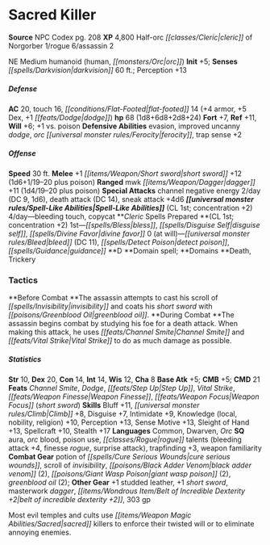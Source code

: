 ﻿---
cssclass: [monsters]
title1: Sacred Killer
title2: Sacred Killer
CR: 8
sources:
- name: NPC Codex
  page: 208
  link: http://paizo.com/products/btpy8v3a?Pathfinder-Roleplaying-Game-NPC-Codex
XP: 4800
race: Half-orc
classes:
- cleric of Norgorber 1
- rogue 6
- assassin 2
alignment: NE
size: Medium
type: humanoid
subtypes:
- human
- orc
initiative:
  bonus: 5
senses:
  darkvision: 60
AC:
  AC: 20
  touch: 16
  flat_footed: 14
  components:
    armor: 4
    dex: 5
    dodge: 1
HP:
  HP: 68
  long: 1d8+6d8+2d8+24
saves:
  fort: 7
  ref: 11
  will: 6
  other: +1 vs. poison
defensive_abilities:
- evasion
- improved uncanny dodge
- orc ferocity
- trap sense +2
speeds:
  base: 30
attacks:
  melee:
  - - text: +1 short sword +12 (1d6+1/19-20 plus poison)
      entries:
      - - damage: 1d6+1
          crit_range: 19-20
        - effect: poison
      attack: +1 short sword
      bonus:
      - 12
  ranged:
  - - text: mwk dagger +11 (1d4/19-20 plus poison)
      entries:
      - - damage: 1d4
          crit_range: 19-20
        - effect: poison
      attack: mwk dagger
      bonus:
      - 11
  special:
  - channel negative energy 2/day (DC 9, 1d6)
  - death attack (DC 14)
  - sneak attack +4d6
spell_like_abilities:
  entries:
  - name: bleeding touch
    source: default
    freq: 4/day
  - name: copycat
    source: default
    freq: 4/day
  sources:
  - name: default
    CL: 1
    concentration: 2
spells:
  entries:
  - name: bless
    source: Cleric
    level: 1
  - is_domain_spell: true
    name: disguise self
    source: Cleric
    level: 1
  - name: divine favor
    source: Cleric
    level: 1
  - name: bleed
    source: Cleric
    level: 0
    DC: 11
  - name: detect poison
    source: Cleric
    level: 0
  - name: guidance
    source: Cleric
    level: 0
  sources:
  - name: Cleric
    type: prepared
    CL: 1
    concentration: 2
    slots:
      0: at-will
    domains:
    - death
    - trickery
tactics:
  Before Combat: The assassin attempts to cast his scroll of invisibility and coats
    his short sword with greenblood oil.
  During Combat: The assassin begins combat by studying his foe for a death attack.
    When making this attack, he uses Channel Smite and Vital Strike to do as much
    damage as possible.
ability_scores:
  STR: 10
  DEX: 20
  CON: 14
  INT: 14
  WIS: 12
  CHA: 8
BAB: 5
CMB: 5
CMD: 21
feats:
- name: Channel Smite
- name: Dodge
- name: Step Up
- name: Vital Strike
- name: Weapon Finesse
- name: Weapon Focus (short sword)
skills:
  Bluff: 11
  Climb: 8
  Disguise: 7
  Intimidate: 9
  Knowledge (local): 10
  Knowledge (nobility): 10
  Knowledge (religion): 10
  Perception: 13
  Sense Motive: 13
  Sleight of Hand: 13
  Spellcraft: 10
  Stealth: 17
languages:
- Common
- Dwarven
- Orc
special_qualities:
- aura
- orc blood
- poison use
- rogue talents (bleeding attack +4, finesse rogue, surprise attack)
- trapfinding +3
- weapon familiarity
gear:
  combat:
  - potion of cure serious wounds
  - scroll of invisibility
  - black adder venom (2)
  - giant wasp poison (2)
  - greenblood oil (2)
  other:
  - +1 studded leather
  - +1 short sword
  - masterwork dagger
  - belt of incredible dexterity +2
  - 303 gp
desc_long: Most evil temples and cults use sacred killers to enforce their twisted
  will or to eliminate annoying enemies.

---

# Sacred Killer

**Source** NPC Codex pg. 208
**XP** 4,800
Half-orc _[[classes/Cleric|cleric]]_ of Norgorber 1/rogue 6/assassin 2

NE Medium humanoid (human, _[[monsters/Orc|orc]]_)
**Init** +5; **Senses** _[[spells/Darkvision|darkvision]]_ 60 ft.; Perception +13

##### Defense

**AC** 20, touch 16, _[[conditions/Flat-Footed|flat-footed]]_ 14 (+4 armor, +5 Dex, +1 _[[feats/Dodge|dodge]]_)
**hp** 68 (1d8+6d8+2d8+24)
**Fort** +7, **Ref** +11, **Will** +6; +1 vs. poison
**Defensive Abilities** evasion, improved uncanny _dodge_, _orc_ _[[universal monster rules/Ferocity|ferocity]]_, trap sense +2

##### Offense
**Speed** 30 ft.
**Melee** +1 _[[items/Weapon/Short sword|short sword]]_ +12 (1d6+1/19–20 plus poison)
**Ranged** mwk _[[items/Weapon/Dagger|dagger]]_ +11 (1d4/19–20 plus poison)
**Special Attacks** channel negative energy 2/day (DC 9, 1d6), death attack (DC 14), sneak attack +4d6
**_[[universal monster rules/Spell-Like Abilities|Spell-Like Abilities]]_** (CL 1st; concentration +2)
4/day—bleeding touch, copycat
**_Cleric_ Spells Prepared **(CL 1st; concentration +2)
1st—_[[spells/Bless|bless]]_, _[[spells/Disguise Self|disguise self]]_, _[[spells/Divine Favor|divine favor]]_
0 (at will)—_[[universal monster rules/Bleed|bleed]]_ (DC 11), _[[spells/Detect Poison|detect poison]]_, _[[spells/Guidance|guidance]]_
**D **Domain spell; **Domains **Death, Trickery

### Tactics

**Before Combat **The assassin attempts to cast his scroll of _[[spells/Invisibility|invisibility]]_ and coats his _short sword_ with _[[poisons/Greenblood Oil|greenblood oil]]_.
**During Combat **The assassin begins combat by studying his foe for a death attack. When making this attack, he uses _[[feats/Channel Smite|Channel Smite]]_ and _[[feats/Vital Strike|Vital Strike]]_ to do as much damage as possible.

##### Statistics
**Str** 10, **Dex** 20, **Con** 14, **Int** 14, **Wis** 12, **Cha** 8
**Base Atk** +5; **CMB** +5; **CMD** 21
**Feats** _Channel Smite_, _Dodge_, _[[feats/Step Up|Step Up]]_, _Vital Strike_, _[[feats/Weapon Finesse|Weapon Finesse]]_, _[[feats/Weapon Focus|Weapon Focus]]_ (_short sword_)
**Skills** Bluff +11, _[[universal monster rules/Climb|Climb]]_ +8, Disguise +7, Intimidate +9, Knowledge (local, nobility, religion) +10, Perception +13, Sense Motive +13, Sleight of Hand +13, Spellcraft +10, Stealth +17
**Languages** Common, Dwarven, _Orc_
**SQ** aura, _orc_ blood, poison use, _[[classes/Rogue|rogue]]_ talents (bleeding attack +4, finesse _rogue_, surprise attack), trapfinding +3, weapon familiarity
**Combat Gear** potion of _[[spells/Cure Serious Wounds|cure serious wounds]]_, scroll of _invisibility_, _[[poisons/Black Adder Venom|black adder venom]]_ (2), _[[poisons/Giant Wasp Poison|giant wasp poison]]_ (2), _greenblood oil_ (2); **Other Gear** +1 studded leather, +1 _short sword_, masterwork _dagger_, _[[items/Wondrous Item/Belt of Incredible Dexterity +2|belt of incredible dexterity +2]]_, 303 gp

Most evil temples and cults use _[[items/Weapon Magic Abilities/Sacred|sacred]]_ killers to enforce their twisted will or to eliminate annoying enemies.